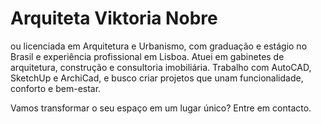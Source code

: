 # Arquiteta Viktoria Nobre
ou licenciada em Arquitetura e Urbanismo, com graduação e estágio no Brasil e experiência profissional em Lisboa. Atuei em gabinetes de arquitetura, construção e consultoria imobiliária. Trabalho com AutoCAD, SketchUp e ArchiCad, e busco criar projetos que unam funcionalidade, conforto e bem-estar. 

Vamos transformar o seu espaço em um lugar único? Entre em contacto.
